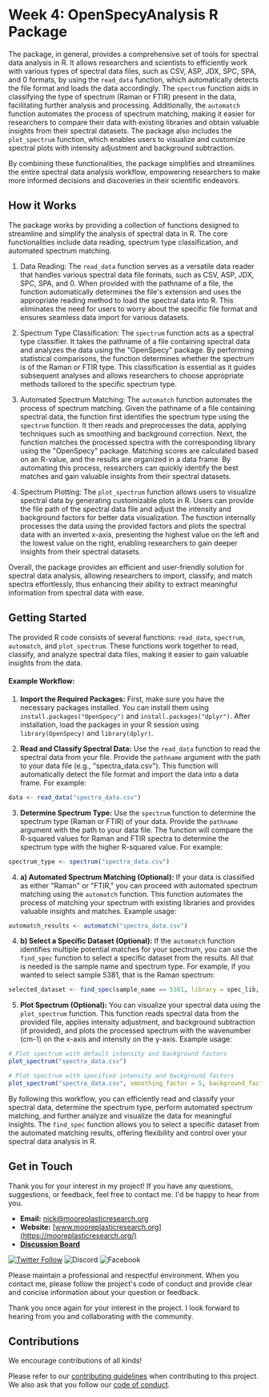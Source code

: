 # Week 4: OpenSpecyAnalysis R Package
The package, in general, provides a comprehensive set of tools for spectral data analysis in R. It allows researchers and scientists to efficiently work with various types of spectral data files, such as CSV, ASP, JDX, SPC, SPA, and 0 formats, by using the `read_data` function, which automatically detects the file format and loads the data accordingly. The `spectrum` function aids in classifying the type of spectrum (Raman or FTIR) present in the data, facilitating further analysis and processing. Additionally, the `automatch` function automates the process of spectrum matching, making it easier for researchers to compare their data with existing libraries and obtain valuable insights from their spectral datasets. The package also includes the `plot_spectrum` function, which enables users to visualize and customize spectral plots with intensity adjustment and background subtraction. 

By combining these functionalities, the package simplifies and streamlines the entire spectral data analysis workflow, empowering researchers to make more informed decisions and discoveries in their scientific endeavors.

## How it Works
The package works by providing a collection of functions designed to streamline and simplify the analysis of spectral data in R. The core functionalities include data reading, spectrum type classification, and automated spectrum matching.

1. Data Reading: The `read_data` function serves as a versatile data reader that handles various spectral data file formats, such as CSV, ASP, JDX, SPC, SPA, and 0. When provided with the pathname of a file, the function automatically determines the file's extension and uses the appropriate reading method to load the spectral data into R. This eliminates the need for users to worry about the specific file format and ensures seamless data import for various datasets.

2. Spectrum Type Classification: The `spectrum` function acts as a spectral type classifier. It takes the pathname of a file containing spectral data and analyzes the data using the "OpenSpecy" package. By performing statistical comparisons, the function determines whether the spectrum is of the Raman or FTIR type. This classification is essential as it guides subsequent analyses and allows researchers to choose appropriate methods tailored to the specific spectrum type.

3. Automated Spectrum Matching: The `automatch` function automates the process of spectrum matching. Given the pathname of a file containing spectral data, the function first identifies the spectrum type using the `spectrum` function. It then reads and preprocesses the data, applying techniques such as smoothing and background correction. Next, the function matches the processed spectra with the corresponding library using the "OpenSpecy" package. Matching scores are calculated based on an R-value, and the results are organized in a data frame. By automating this process, researchers can quickly identify the best matches and gain valuable insights from their spectral datasets.

4. Spectrum Plotting: The `plot_spectrum` function allows users to visualize spectral data by generating customizable plots in R. Users can provide the file path of the spectral data file and adjust the intensity and background factors for better data visualization. The function internally processes the data using the provided factors and plots the spectral data with an inverted x-axis, presenting the highest value on the left and the lowest value on the right, enabling researchers to gain deeper insights from their spectral datasets.

Overall, the package provides an efficient and user-friendly solution for spectral data analysis, allowing researchers to import, classify, and match spectra effortlessly, thus enhancing their ability to extract meaningful information from spectral data with ease.

## Getting Started
The provided R code consists of several functions: `read_data`, `spectrum`, `automatch`, and `plot_spectrum`. These functions work together to read, classify, and analyze spectral data files, making it easier to gain valuable insights from the data.

#### Example Workflow:

1. **Import the Required Packages:** First, make sure you have the necessary packages installed. You can install them using `install.packages("OpenSpecy")` and `install.packages("dplyr")`. After installation, load the packages in your R session using `library(OpenSpecy)` and `library(dplyr)`.

2. **Read and Classify Spectral Data:** Use the `read_data` function to read the spectral data from your file. Provide the `pathname` argument with the path to your data file (e.g., "spectra_data.csv"). This function will automatically detect the file format and import the data into a data frame. For example:
```R
data <- read_data("spectra_data.csv")
```

3. **Determine Spectrum Type:** Use the `spectrum` function to determine the spectrum type (Raman or FTIR) of your data. Provide the `pathname` argument with the path to your data file. The function will compare the R-squared values for Raman and FTIR spectra to determine the spectrum type with the higher R-squared value. For example:
```R
spectrum_type <- spectrum("spectra_data.csv")
```

4. **a) Automated Spectrum Matching (Optional):** If your data is classified as either "Raman" or "FTIR," you can proceed with automated spectrum matching using the `automatch` function. This function automates the process of matching your spectrum with existing libraries and provides valuable insights and matches. Example usage:
```R
automatch_results <- automatch("spectra_data.csv")
```

4. **b) Select a Specific Dataset (Optional):** If the `automatch` function identifies multiple potential matches for your spectrum, you can use the `find_spec` function to select a specific dataset from the results. All that is needed is the sample name and spectrum type. For example, if you wanted to select sample 5381, that is the Raman spectrum:
```R
selected_dataset <- find_spec(sample_name == 5381, library = spec_lib, which = "raman")
```

5. **Plot Spectrum (Optional):** You can visualize your spectral data using the `plot_spectrum` function. This function reads spectral data from the provided file, applies intensity adjustment, and background subtraction (if provided), and plots the processed spectrum with the wavenumber (cm-1) on the x-axis and intensity on the y-axis. Example usage:
```R
# Plot spectrum with default intensity and background factors
plot_spectrum("spectra_data.csv")

# Plot spectrum with specified intensity and background factors
plot_spectrum("spectra_data.csv", smoothing_factor = 5, background_factor = 12)
```

By following this workflow, you can efficiently read and classify your spectral data, determine the spectrum type, perform automated spectrum matching, and further analyze and visualize the data for meaningful insights. The `find_spec` function allows you to select a specific dataset from the automated matching results, offering flexibility and control over your spectral data analysis in R.

## Get in Touch

Thank you for your interest in my project! If you have any questions, suggestions, or feedback, feel free to contact me. I'd be happy to hear from you.

- **Email:** [nick@mooreplasticresearch.org](mailto:nick@mooreplasticresearch.org)
- **Website:** [www.mooreplasticresearch.org](https://mooreplasticresearch.org/)
- [**Discussion Board**](https://github.com/nickleong20/OpenSpecyAnalysis/discussions/1)
  
[![Twitter Follow](https://img.shields.io/twitter/follow/MoorePlasticRes?style=social)](https://twitter.com/MoorePlasticRes)
![Discord](https://img.shields.io/badge/Discord-Placeholder-7289DA?logo=discord&logoColor=white)
![Facebook](https://img.shields.io/badge/Facebook-Placeholder-3b5998?logo=facebook&logoColor=white)


Please maintain a professional and respectful environment. When you contact me, please follow the project's code of conduct and provide clear and concise information about your question or feedback. 

Thank you once again for your interest in the project. I look forward to hearing from you and collaborating with the community.

## Contributions
We encourage contributions of all kinds!

Please refer to our [contributing guidelines](https://github.com/nickleong20/Week2_OpenSpecy/blob/main/CONTRIBUTING.md) when contributing to this project. We also ask that you follow our [code of conduct](). 

